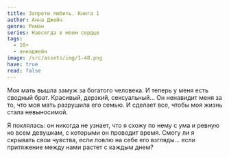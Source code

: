 ```yaml
---
title: Запрети любить. Книга 1
author: Анна Джейн
genre: Роман
series: Навсегда в моем сердце
tags:
  - 18+
  - аннаджейн
image: /src/assets/img/1-48.png
have: true
read: false
---
```

Моя мать вышла замуж за богатого человека. И теперь у меня есть сводный брат. Красивый, дерзкий, сексуальный… Он ненавидит меня за то, что моя мать разрушила его семью. И сделает все, чтобы моя жизнь стала невыносимой.

Я поклялась: он никогда не узнает, что я схожу по нему с ума и ревную ко всем девушкам, с которыми он проводит время. Смогу ли я скрывать свои чувства, если ловлю на себе его взгляды… если притяжение между нами растет с каждым днем?
